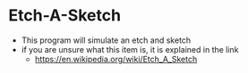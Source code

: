# Etch-A-Sketch
- This program will simulate an etch and sketch
- if you are unsure what this item is, it is explained in the link
    - https://en.wikipedia.org/wiki/Etch_A_Sketch
